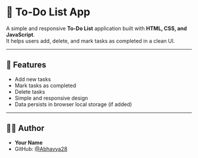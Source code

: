 # 📝 To-Do List App

A simple and responsive **To-Do List** application built with **HTML, CSS, and JavaScript**.  
It helps users add, delete, and mark tasks as completed in a clean UI.

---

## 🚀 Features
- Add new tasks
- Mark tasks as completed
- Delete tasks
- Simple and responsive design
- Data persists in browser local storage (if added)
---

## 👩‍💻 Author
- **Your Name**  
- GitHub: [@Abhavya28](https://github.com/Abhavya28)
